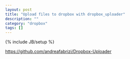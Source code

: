 ```yaml
---
layout: post
title: "Upload files to dropbox with dropbox_uploader"
description: ""
category: "dropbox"
tags: []
---
```

{% include JB/setup %}

https://github.com/andreafabrizi/Dropbox-Uploader